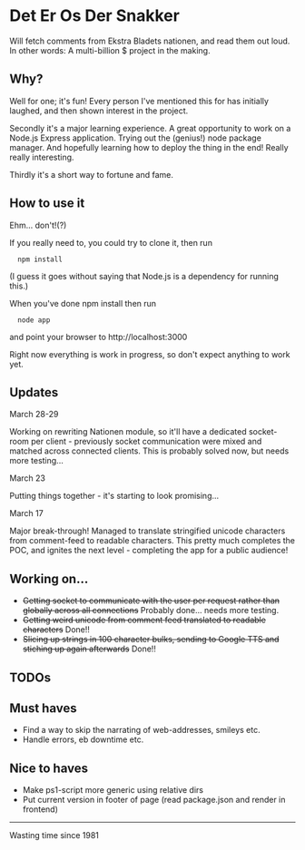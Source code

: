 # Det Er Os Der Snakker

Will fetch comments from Ekstra Bladets nationen, and read them out loud. In other words: A multi-billion $ project in the making.

## Why?

Well for one; it's fun! Every person I've mentioned this for has initially laughed, and then shown interest in the project.

Secondly it's a major learning experience. A great opportunity to work on a Node.js Express application. Trying out the (genius!) node package manager. And hopefully learning how to deploy the thing in the end! Really really interesting.

Thirdly it's a short way to fortune and fame.

## How to use it

Ehm... don't!(?)

If you really need to, you could try to clone it, then run

      npm install 

(I guess it goes without saying that Node.js is a dependency for running this.)

When you've done npm install then run

	  node app

and point your browser to http://localhost:3000

Right now everything is work in progress, so don't expect anything to work yet.

## Updates

March 28-29

Working on rewriting Nationen module, so it'll have a dedicated socket-room per client - previously socket communication were mixed and matched across connected clients. This is probably solved now, but needs more testing...

March 23

Putting things together - it's starting to look promising...

March 17

Major break-through! Managed to translate stringified unicode characters from comment-feed to readable characters. This pretty much completes the POC, and ignites the next level - completing the app for a public audience!

## Working on...

 * ~~Getting socket to communicate with the user per request rather than globally across all connections~~ Probably done... needs more testing.
 * ~~Getting weird unicode from comment feed translated to readable characters~~ Done!!
 * ~~Slicing up strings in 100 character bulks, sending to Google TTS and stiching up again afterwards~~ Done!!

## TODOs
 ## Must haves
  * Find a way to skip the narrating of web-addresses, smileys etc.
  * Handle errors, eb downtime etc.

 ## Nice to haves
  * Make ps1-script more generic using relative dirs
  * Put current version in footer of page (read package.json and render in frontend)

---
Wasting time since 1981